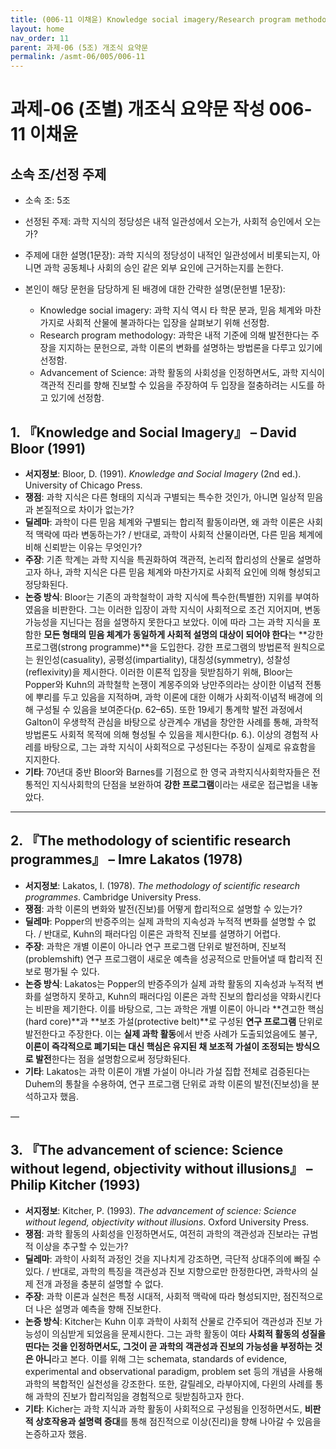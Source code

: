 ```yaml
---
title: (006-11 이채윤) Knowledge social imagery/Research program methodology/Advancement of science
layout: home
nav_order: 11
parent: 과제-06 (5조) 개조식 요약문
permalink: /asmt-06/005/006-11
---
```


# 과제-06 (조별) 개조식 요약문 작성 006-11 이채윤 

## 소속 조/선정 주제

- 소속 조: 5조
- 선정된 주제: 과학 지식의 정당성은 내적 일관성에서 오는가, 사회적 승인에서 오는가?

- 주제에 대한 설명(1문장): 과학 지식의 정당성이 내적인 일관성에서 비롯되는지, 아니면 과학 공동체나 사회의 승인 같은 외부 요인에 근거하는지를 논한다.
- 본인이 해당 문헌을 담당하게 된 배경에 대한 간략한 설명(문헌별 1문장):  
  - Knowledge social imagery: 과학 지식 역시 타 학문 분과, 믿음 체계와 마찬가지로 사회적 산물에 불과하다는 입장을 살펴보기 위해 선정함. 
  - Research program methodology: 과학은 내적 기준에 의해 발전한다는 주장을 지지하는 문헌으로, 과학 이론의 변화를 설명하는 방법론을 다루고 있기에 선정함. 
  - Advancement of Science: 과학 활동의 사회성을 인정하면서도, 과학 지식이 객관적 진리를 향해 진보할 수 있음을 주장하여 두 입장을 절충하려는 시도를 하고 있기에 선정함. 

## 1. 『Knowledge and Social Imagery』 – David Bloor (1991)
- **서지정보**: Bloor, D. (1991). *Knowledge and Social Imagery* (2nd ed.). University of Chicago Press.
- **쟁점**: 과학 지식은 다른 형태의 지식과 구별되는 특수한 것인가, 아니면 일상적 믿음과 본질적으로 차이가 없는가?
- **딜레마**: 과학이 다른 믿음 체계와 구별되는 합리적 활동이라면, 왜 과학 이론은 사회적 맥락에 따라 변동하는가? / 반대로, 과학이 사회적 산물이라면, 다른 믿음 체계에 비해 신뢰받는 이유는 무엇인가?
- **주장**: 기존 학계는 과학 지식을 특권화하여 객관적, 논리적 합리성의 산물로 설명하고자 하나, 과학 지식은 다른 믿음 체계와 마찬가지로 사회적 요인에 의해 형성되고 정당화된다. 
- **논증 방식**: Bloor는 기존의 과학철학이 과학 지식에 특수한(특별한) 지위를 부여하였음을 비판한다. 그는 이러한 입장이 과학 지식이 사회적으로 조건 지어지며, 변동 가능성을 지닌다는 점을 설명하지 못한다고 보았다. 이에 따라 그는 과학 지식을 포함한 **모든 형태의 믿음 체계가 동일하게 사회적 설명의 대상이 되어야 한다**는 **강한 프로그램(strong programme)**을 도입한다. 강한 프로그램의 방법론적 원칙으로는 원인성(casuality), 공평성(impartiality), 대칭성(symmetry), 성찰성(reflexivity)을 제시한다. 이러한 이론적 입장을 뒷받침하기 위해, Bloor는 Popper와 Kuhn의 과학철학 논쟁이 계몽주의와 낭만주의라는 상이한 이념적 전통에 뿌리를 두고 있음을 지적하며, 과학 이론에 대한 이해가 사회적·이념적 배경에 의해 구성될 수 있음을 보여준다(p. 62–65). 또한 19세기 통계학 발전 과정에서 Galton이 우생학적 관심을 바탕으로 상관계수 개념을 창안한 사례를 통해, 과학적 방법론도 사회적 목적에 의해 형성될 수 있음을 제시한다(p. 6.). 이상의 경험적 사레를 바탕으로, 그는 과학 지식이 사회적으로 구성된다는 주장이 실제로 유효함을 지지한다.
- **기타**: 70년대 중반 Bloor와 Barnes를 기점으로 한 영국 과학지식사회학자들은 전통적인 지식사회학의 단점을 보완하여 **강한 프로그램**이라는 새로운 접근법을 내놓았다.

---

## 2. 『The methodology of scientific research programmes』 – Imre Lakatos (1978)

- **서지정보**: Lakatos, I. (1978). *The methodology of scientific research programmes*. Cambridge University Press.
- **쟁점**: 과학 이론의 변화와 발전(진보)를 어떻게 합리적으로 설명할 수 있는가?  
- **딜레마**: Popper의 반증주의는 실제 과학의 지속성과 누적적 변화를 설명할 수 없다. / 반대로, Kuhn의 패러다임 이론은 과학적 진보를 설명하기 어렵다.
- **주장**: 과학은 개별 이론이 아니라 연구 프로그램 단위로 발전하며, 진보적(problemshift) 연구 프로그램이 새로운 예측을 성공적으로 만들어낼 때 합리적 진보로 평가될 수 있다.
- **논증 방식**: Lakatos는 Popper의 반증주의가 실제 과학 활동의 지속성과 누적적 변화를 설명하지 못하고, Kuhn의 패러다임 이론은 과학 진보의 합리성을 약화시킨다는 비판을 제기한다. 이를 바탕으로, 그는 과학은 개별 이론이 아니라 **견고한 핵심(hard core)**과 **보조 가설(protective belt)**로 구성된 **연구 프로그램** 단위로 발전한다고 주장한다. 이는 **실제 과학 활동**에서 반증 사례가 도출되었음에도 불구, **이론이 즉각적으로 폐기되는 대신 핵심은 유지된 채 보조적 가설이 조정되는 방식으로 발전**한다는 점을 설명함으로써 정당화된다. 
- **기타**: Lakatos는 과학 이론이 개별 가설이 아니라 가설 집합 전체로 검증된다는 Duhem의 통찰을 수용하여, 연구 프로그램 단위로 과학 이론의 발전(진보성)을 분석하고자 했음. 

—

## 3. 『The advancement of science: Science without legend, objectivity without illusions』 – Philip Kitcher (1993)
- **서지정보**: Kitcher, P. (1993). *The advancement of science: Science without legend, objectivity without illusions*. Oxford University Press.
- **쟁점**: 과학 활동의 사회성을 인정하면서도, 여전히 과학의 객관성과 진보라는 규범적 이상을 추구할 수 있는가?
- **딜레마**: 과학이 사회적 과정인 것을 지나치게 강조하면, 극단적 상대주의에 빠질 수 있다. / 반대로, 과학의 특징을 객관성과 진보 지향으로만 한정한다면, 과학사의 실제 전개 과정을 충분히 설명할 수 없다. 
- **주장**: 과학 이론과 실천은 특정 시대적, 사회적 맥락에 따라 형성되지만, 점진적으로 더 나은 설명과 예측을 향해 진보한다. 
- **논증 방식**: Kitcher는 Kuhn 이후 과학이 사회적 산물로 간주되어 객관성과 진보 가능성이 의심받게 되었음을 문제시한다. 그는 과학 활동이 여타 **사회적 활동의 성질을 띤다는 것을 인정하면서도, 그것이 곧 과학의 객관성과 진보의 가능성을 부정하는 것은 아니**라고 본다. 이를 위해 그는 schemata, standards of evidence, experimental and observational paradigm, problem set 등의 개념을 사용해 과학의 복합적인 실천성을 강조한다. 또한, 갈릴레오, 라부아지에, 다윈의 사례를 통해 과학의 진보가 합리적임을 경험적으로 뒷받침하고자 한다. 
- **기타**: Kicher는 과학 지식과 과학 활동이 사회적으로 구성됨을 인정하면서도, **비판적 상호작용과 설명력 증대**를 통해 점진적으로 이상(진리)을 향해 나아갈 수 있음을 논증하고자 했음. 

